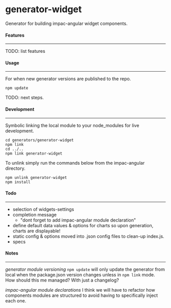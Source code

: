 # generator-widget

Generator for building impac-angular widget components.

#### Features
---

TODO: list features

#### Usage
---

For when new generator versions are published to the repo.
```
npm update
```

TODO: next steps.


#### Development
---

Symbolic linking the local module to your node_modules for live development. 
```
cd generators/generator-widget
npm link
cd ../..
npm link generator-widget
```

To unlink simply run the commands below from the impac-angular directory.
```
npm unlink generator-widget
npm install
```

#### Todo
---

- selection of widgets-settings
- completion message 
  - "dont forget to add impac-angular module declaration"
- define default data values & options for charts so upon generation, charts are displayable!
- static config & options moved into .json config files to clean-up index.js.
- specs

#### Notes
---

*generator module versioning*
`npm update` will only update the generator from local when the package.json version changes unless in `npm link` mode. How should this me managed? With just a changelog?

*impac-angular module declarations*
I think we will have to refactor how components modules are structured to avoid having to specifically inject each one.

